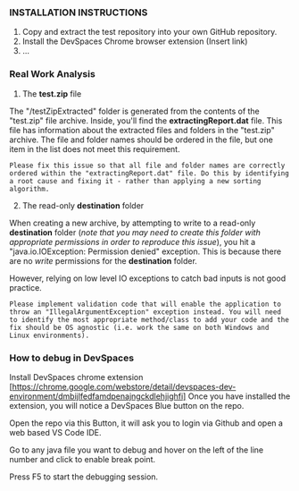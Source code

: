 ### INSTALLATION INSTRUCTIONS
1. Copy and extract the test repository into your own GitHub repository.
2. Install the DevSpaces Chrome browser extension (Insert link) 
3. ...

### Real Work Analysis
1.  The **test.zip** file

The "/testZipExtracted" folder is generated from the contents of the "test.zip" file archive. Inside, you'll find the **extractingReport.dat** file. This file has information about the extracted files and folders in the "test.zip" archive. The file and folder names should be ordered in the file, but one item in the list does not meet this requirement. 

```Please fix this issue so that all file and folder names are correctly ordered within the "extractingReport.dat" file. Do this by identifying a root cause and fixing it - rather than applying a new sorting algorithm.```

2.  The read-only **destination** folder

When creating a new archive, by attempting to write to a read-only **destination** folder (*note that you may need to create this folder with appropriate permissions in order to reproduce this issue*), you hit a "java.io.IOException: Permission denied" exception. This is because there are no *write* permissions for the **destination** folder.

However, relying on low level IO exceptions to catch bad inputs is not good practice. 

``Please implement validation code that will enable the application to throw an "IllegalArgumentException" exception instead. You will need to identify the most appropriate method/class to add your code and the fix should be OS agnostic (i.e. work the same on both Windows and Linux environments). ``

### How to debug in DevSpaces

Install DevSpaces chrome extension [https://chrome.google.com/webstore/detail/devspaces-dev-environment/dmbijlfedfamdpenajngckdlehjighfi]
Once you have installed the extension, you will notice a DevSpaces Blue button on the repo.

Open the repo via this Button, it will ask you to login via Github and open a web based VS Code IDE.

Go to any java file you want to debug and hover on the left of the line number and click to enable break point.

Press F5 to start the debugging session.
